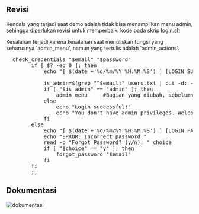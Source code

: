 ## Revisi
Kendala yang terjadi saat demo adalah tidak bisa menampilkan menu admin, sehingga diperlukan revisi untuk memperbaiki kode pada skrip login.sh

Kesalahan terjadi karena kesalahan saat menuliskan fungsi yang seharusnya 'admin_menu', namun yang tertulis adalah 'admin_actions'.
<pre>
  check_credentials "$email" "$password"
        if [ $? -eq 0 ]; then
            echo "[ $(date +'%d/%m/%Y %H:%M:%S') ] [LOGIN SUCCESS] U>

            is_admin=$(grep "^$email:" users.txt | cut -d: -f6)
            if [ "$is_admin" == "admin" ]; then
                admin_menu     #Bagian yang diubah, sebelumnya adalah admin_actions
            else
                echo "Login successful!"
                echo "You don't have admin privileges. Welcome!"
            fi
        else
            echo "[ $(date +'%d/%m/%Y %H:%M:%S') ] [LOGIN FAILED] ER>
            echo "ERROR: Incorrect password."
            read -p "Forgot Password? (y/n): " choice
            if [ "$choice" == "y" ]; then
                forgot_password "$email"
            fi
        fi
        ;;
</pre>


## Dokumentasi
![dokumentasi ](https://github.com/syelazeruya/soal2/assets/151950309/da40a214-8100-4b05-986f-a2683752bc05)
